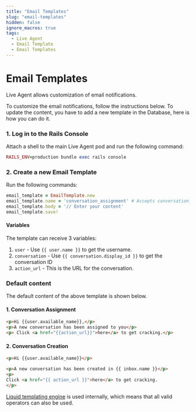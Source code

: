 ```yaml
---
title: "Email Templates" 
slug: "email-templates" 
hidden: false 
ignore_macros: true
tags:
  - Live Agent
  - Email Template
  - Email Templates
---
```


# Email Templates

Live Agent allows customization of email notifications.

To customize the email notifications, follow the instructions below. To update the content, you have to add a new template in the Database, here is how you can do it.

### 1. Log in to the Rails Console

Attach a shell to the main Live Agent pod and run the following command:

```rb
RAILS_ENV=production bundle exec rails console
```

### 2. Create a new Email Template

Run the following commands:

```rb
email_template = EmailTemplate.new
email_template.name = 'conversation_assignment' # Accepts conversation_assignment, conversation_creation
email_template.body = '// Enter your content'
email_template.save!
```

#### Variables

The template can receive 3 variables:

1. `user` - Use `{{ user.name }}` to get the username.
2. `conversation` - Use `{{ conversation.display_id }}` to get the conversation ID
3. `action_url` - This is the URL for the conversation.

### Default content

The default content of the above template is shown below.

#### 1. Conversation Assignment

```html
<p>Hi {{user.available_name}},</p>
<p>A new conversation has been assigned to you</p>
<p> Click <a href="{{action_url}}">here</a> to get cracking.</p>
```

#### 2. Conversation Creation

```html
<p>Hi {{user.available_name}}</p>

<p>A new conversation has been created in {{ inbox.name }}</p>
<p>
Click <a href="{{ action_url }}">here</a> to get cracking.
</p>
```

[Liquid templating engine](https://shopify.github.io/liquid/) is used internally, which means that all valid operators can also be used.